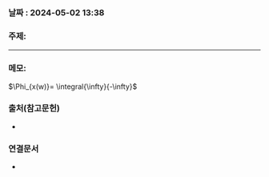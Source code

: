 
### 날짜 : 2024-05-02 13:38

### 주제: 

---
### 메모: 
$\Phi_{x(w)}= \integral{\infty}{-\infty}$ 
### 출처(참고문헌)
-

### 연결문서
-